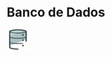# Banco de Dados
<img src="images/image_bd.png" width="10%" height="10%" align="center" valign="center"/>
